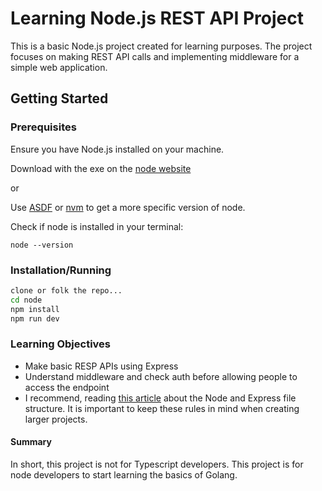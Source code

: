 # Learning Node.js REST API Project

This is a basic Node.js project created for learning purposes. The project focuses on making REST API calls and implementing middleware for a simple web application.

## Getting Started

### Prerequisites

Ensure you have Node.js installed on your machine.

Download with the exe on the [node website](https://nodejs.org/en)

or

Use [ASDF](https://asdf-vm.com/) or [nvm](https://github.com/nvm-sh/nvm) to get a more specific version of node.


Check if node is installed in your terminal:

``
node --version
``

### Installation/Running

```bash
clone or folk the repo...
cd node
npm install
npm run dev
```
### Learning Objectives

* Make basic RESP APIs using Express
* Understand middleware and check auth before allowing people to access the endpoint
* I recommend, reading [this article](https://blog.logrocket.com/organizing-express-js-project-structure-better-productivity/) about the Node and Express file structure. It is important to keep these rules in mind when creating larger projects. 

#### Summary

In short, this project is not for Typescript developers. This project is for node developers to start learning the basics of Golang.
